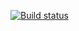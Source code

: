 [![Build status](https://ci.appveyor.com/api/projects/status/hkcsghth7osrc1v9?svg=true)](https://ci.appveyor.com/project/ApelsinkaLU/matchers)
